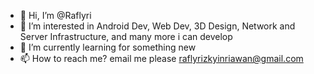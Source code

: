 - 👋 Hi, I’m @Raflyri
- 👀 I’m interested in Android Dev, Web Dev, 3D Design, Network and Server Infrastructure, and many more i can develop
- 🌱 I’m currently learning for something new
- 📫 How to reach me? email me please raflyrizkyinriawan@gmail.com

<!---
Raflyri/Raflyri is a ✨ special ✨ repository because its `README.md` (this file) appears on your GitHub profile.
You can click the Preview link to take a look at your changes.
--->
